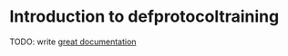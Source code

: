 # Introduction to defprotocoltraining

TODO: write [great documentation](http://jacobian.org/writing/what-to-write/)
